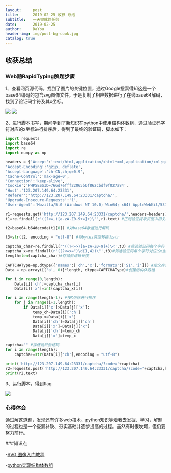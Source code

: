 ```yaml
---
layout:     post
title:      2019-02-25 收获 总结
subtitle:   一天完成的任务
date:       2019-02-25
author:     DaYou
header-img: img/post-bg-cook.jpg
catalog: true
---
```





## 收获总结


### Web题RapidTyping解题步骤

1、查看网页源代码，找到了图片的关键位置，通过Google搜索得知这是一个base64编码的包含svg图像文件。于是复制了相应数据进行了在线base64解码，找到了验证码字符及其x坐标。

![](https://wx4.sinaimg.cn/mw1024/0079f8Holy1g0iz2155x2j30jz0hu0v9.jpg)
![](https://wx3.sinaimg.cn/mw1024/0079f8Holy1g0iz21636vj30si0ifafa.jpg)

2、进行脚本书写，期间学到了新知识在python中使用结构体数组，通过验证码字符对应的x坐标进行排序后，得到了最终的验证码，脚本如下：

```Python
import requests
import base64
import re
import numpy as np

headers = {'Accept':'text/html,application/xhtml+xml,application/xml;q=0.9,image/webp,image/apng,*/*;q=0.8',
'Accept-Encoding':'gzip, deflate',
'Accept-Language':'zh-CN,zh;q=0.9',
'Cache-Control':'max-age=0',
'Connection':'keep-alive',
'Cookie':'PHPSESSID=766d7efff22065b6f862cbdf9f027a84',
'Host':'123.207.149.64:23331',
'Referer':'http://123.207.149.64:23331/captcha/',
'Upgrade-Insecure-Requests':'1',
'User-Agent':'Mozilla/5.0 (Windows NT 10.0; Win64; x64) AppleWebKit/537.36 (KHTML, like Gecko) Chrome/72.0.3626.109 Safari/537.36'}

r1=requests.get('http://123.207.149.64:23331/captcha/',headers=headers) #获取整个web页面
t1=re.findall(r'((?<=,)[a-zA-Z0-9+=]+)\"',r1.text) #正则验证提取页面中相关base64数据

t2=base64.b64decode(t1[0]) #对base64数据进行解码

t3=str(t2, encoding = "utf-8") #将bytes类型转换为str

captcha_char=re.findall(r'((?<=>)[a-zA-Z0-9]+)\<',t3) #筛选验证码每个字符
captcha_x=re.findall(r'((?<=x=")\d{1,4})\"',t3)#筛选验证码每个字符对应的x坐标
length=len(captcha_char)#存储验证码长度

CAPTCHAType=np.dtype({'names':['ch','x'],'formats':['S1','i']}) #定义存储每个字符及其x坐标的结构体类型
Data = np.array([('a', 0)]*length, dtype=CAPTCHAType)#创建结构体数组

for i in range(0,length):
	Data[i]['ch']=captcha_char[i]
	Data[i]['x']=int(captcha_x[i])

for i in range(length-1): #按X坐标进行排序
	for j in range(i+1,length):
		if Data[i]['x']>Data[j]['x']:
			temp_ch=Data[i]['ch']
			temp_x=Data[i]['x']
			Data[i]['ch']=Data[j]['ch']
			Data[i]['x']=Data[j]['x']
			Data[j]['ch']=temp_ch
			Data[j]['x']=temp_x

captcha="" #存储最终验证码
for i in range(length):
	captcha+=str(Data[i]['ch'],encoding = "utf-8")

print('http://123.207.149.64:23331/captcha/?code='+captcha)
r2=requests.post('http://123.207.149.64:23331/captcha/?code='+captcha,headers=headers,timeout = 1)
print(r2.text)
```

3、运行脚本，得到flag

![](https://wx1.sinaimg.cn/mw1024/0079f8Holy1g0iz212mljj30ei01edfn.jpg)

### 心得体会

通过解这道题，发现还有许多web技术、python知识等着我去发掘、学习，解题的过程也是一个查漏补缺、夯实基础并逐步提高的过程。虽然有时很坎坷，但仍要努力前行。

###知识点

-[SVG 图像入门教程](http://www.ruanyifeng.com/blog/2018/08/svg.html)

-[python实现结构体数组](https://blog.csdn.net/qq_23981335/article/details/83039130)